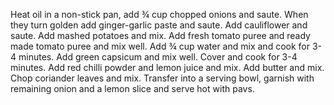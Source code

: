 Heat oil in a non-stick pan, add ¾ cup chopped onions and saute. When they turn golden add ginger-garlic paste and saute.
Add cauliflower and saute. Add mashed potatoes and mix. Add fresh tomato puree and ready made tomato puree and mix well. Add ¾ cup water and mix and cook for 3-4 minutes.
Add green capsicum and mix well. Cover and cook for 3-4 minutes.
Add red chilli powder and lemon juice and mix. Add butter and mix.
Chop coriander leaves and mix.
Transfer into a serving bowl, garnish with remaining onion and a lemon slice and serve hot with pavs.   